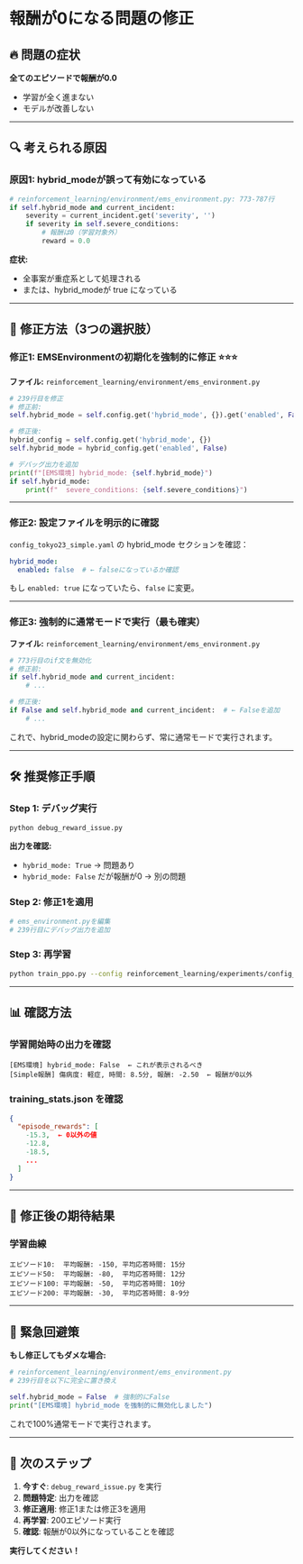 # 報酬が0になる問題の修正

## 🔥 問題の症状

**全てのエピソードで報酬が0.0**
- 学習が全く進まない
- モデルが改善しない

---

## 🔍 考えられる原因

### 原因1: hybrid_modeが誤って有効になっている

```python
# reinforcement_learning/environment/ems_environment.py: 773-787行
if self.hybrid_mode and current_incident:
    severity = current_incident.get('severity', '')
    if severity in self.severe_conditions:
        # 報酬は0（学習対象外）
        reward = 0.0
```

**症状:**
- 全事案が重症系として処理される
- または、hybrid_modeが true になっている

---

## 🚀 修正方法（3つの選択肢）

### **修正1: EMSEnvironmentの初期化を強制的に修正** ⭐⭐⭐

**ファイル:** `reinforcement_learning/environment/ems_environment.py`

```python
# 239行目を修正
# 修正前:
self.hybrid_mode = self.config.get('hybrid_mode', {}).get('enabled', False)

# 修正後:
hybrid_config = self.config.get('hybrid_mode', {})
self.hybrid_mode = hybrid_config.get('enabled', False)

# デバッグ出力を追加
print(f"[EMS環境] hybrid_mode: {self.hybrid_mode}")
if self.hybrid_mode:
    print(f"  severe_conditions: {self.severe_conditions}")
```

---

### **修正2: 設定ファイルを明示的に確認**

`config_tokyo23_simple.yaml` の hybrid_mode セクションを確認：

```yaml
hybrid_mode:
  enabled: false  # ← falseになっているか確認
```

もし `enabled: true` になっていたら、`false` に変更。

---

### **修正3: 強制的に通常モードで実行（最も確実）**

**ファイル:** `reinforcement_learning/environment/ems_environment.py`

```python
# 773行目のif文を無効化
# 修正前:
if self.hybrid_mode and current_incident:
    # ...

# 修正後:
if False and self.hybrid_mode and current_incident:  # ← Falseを追加
    # ...
```

これで、hybrid_modeの設定に関わらず、常に通常モードで実行されます。

---

## 🛠️ 推奨修正手順

### Step 1: デバッグ実行

```bash
python debug_reward_issue.py
```

**出力を確認:**
- `hybrid_mode: True` → 問題あり
- `hybrid_mode: False` だが報酬が0 → 別の問題

### Step 2: 修正1を適用

```bash
# ems_environment.pyを編集
# 239行目にデバッグ出力を追加
```

### Step 3: 再学習

```bash
python train_ppo.py --config reinforcement_learning/experiments/config_tokyo23_simple.yaml
```

---

## 📊 確認方法

### 学習開始時の出力を確認

```
[EMS環境] hybrid_mode: False  ← これが表示されるべき
[Simple報酬] 傷病度: 軽症, 時間: 8.5分, 報酬: -2.50  ← 報酬が0以外
```

### training_stats.json を確認

```json
{
  "episode_rewards": [
    -15.3,  ← 0以外の値
    -12.8,
    -18.5,
    ...
  ]
}
```

---

## 🎯 修正後の期待結果

### 学習曲線

```
エピソード10:  平均報酬: -150, 平均応答時間: 15分
エピソード50:  平均報酬: -80,  平均応答時間: 12分
エピソード100: 平均報酬: -50,  平均応答時間: 10分
エピソード200: 平均報酬: -30,  平均応答時間: 8-9分
```

---

## 🔧 緊急回避策

**もし修正してもダメな場合:**

```python
# reinforcement_learning/environment/ems_environment.py
# 239行目を以下に完全に置き換え

self.hybrid_mode = False  # 強制的にFalse
print("[EMS環境] hybrid_mode を強制的に無効化しました")
```

これで100%通常モードで実行されます。

---

## 📝 次のステップ

1. **今すぐ**: `debug_reward_issue.py` を実行
2. **問題特定**: 出力を確認
3. **修正適用**: 修正1または修正3を適用
4. **再学習**: 200エピソード実行
5. **確認**: 報酬が0以外になっていることを確認

**実行してください！**

